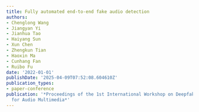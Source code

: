 ```yaml
---
title: Fully automated end-to-end fake audio detection
authors:
- Chenglong Wang
- Jiangyan Yi
- Jianhua Tao
- Haiyang Sun
- Xun Chen
- Zhengkun Tian
- Haoxin Ma
- Cunhang Fan
- Ruibo Fu
date: '2022-01-01'
publishDate: '2025-04-09T07:52:08.604610Z'
publication_types:
- paper-conference
publication: '*Proceedings of the 1st International Workshop on Deepfake Detection
  for Audio Multimedia*'
---
```

